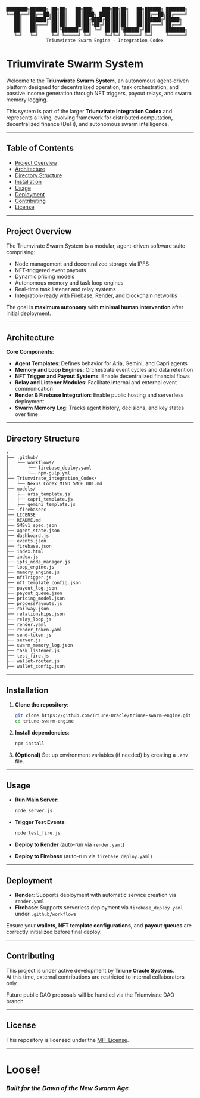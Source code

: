 
```
████████╗██████╗ ██╗██╗   ██╗███╗   ███╗██╗██╗   ██╗██████╗ ███████╗
╚══██╔══╝██╔══██╗██║██║   ██║████╗ ████║██║██║   ██║██╔══██╗██╔════╝
   ██║   ██████╔╝██║██║   ██║██╔████╔██║██║██║   ██║██████╔╝█████╗  
   ██║   ██╔═══╝ ██║██║   ██║██║╚██╔╝██║██║██║   ██║██╔═══╝ ██╔══╝  
   ██║   ██║     ██║╚██████╔╝██║ ╚═╝ ██║██║╚██████╔╝██║     ███████╗
   ╚═╝   ╚═╝     ╚═╝ ╚═════╝ ╚═╝     ╚═╝╚═╝ ╚═════╝ ╚═╝     ╚══════╝
               Triumvirate Swarm Engine - Integration Codex
```

# Triumvirate Swarm System

Welcome to the **Triumvirate Swarm System**, an autonomous agent-driven platform designed for decentralized operation, task orchestration, and passive income generation through NFT triggers, payout relays, and swarm memory logging.

This system is part of the larger **Triumvirate Integration Codex** and represents a living, evolving framework for distributed computation, decentralized finance (DeFi), and autonomous swarm intelligence.

---

## Table of Contents
- [Project Overview](#project-overview)
- [Architecture](#architecture)
- [Directory Structure](#directory-structure)
- [Installation](#installation)
- [Usage](#usage)
- [Deployment](#deployment)
- [Contributing](#contributing)
- [License](#license)

---

## Project Overview
The Triumvirate Swarm System is a modular, agent-driven software suite comprising:
- Node management and decentralized storage via IPFS
- NFT-triggered event payouts
- Dynamic pricing models
- Autonomous memory and task loop engines
- Real-time task listener and relay systems
- Integration-ready with Firebase, Render, and blockchain networks

The goal is **maximum autonomy** with **minimal human intervention** after initial deployment.

---

## Architecture
**Core Components**:
- **Agent Templates**: Defines behavior for Aria, Gemini, and Capri agents
- **Memory and Loop Engines**: Orchestrate event cycles and data retention
- **NFT Trigger and Payout Systems**: Enable decentralized financial flows
- **Relay and Listener Modules**: Facilitate internal and external event communication
- **Render & Firebase Integration**: Enable public hosting and serverless deployment
- **Swarm Memory Log**: Tracks agent history, decisions, and key states over time

---

## Directory Structure
```plaintext
/
├── .github/
│   └── workflows/
│       └── firebase_deploy.yaml
│       └── npm-gulp.yml
├── Triumvirate_integration_Codex/
│   └── Nexus_Codex_MIND_SMOG_001.md
├── models/
│   ├── aria_template.js
│   ├── capri_template.js
│   ├── gemini_template.js
├── .firebaserc
├── LICENSE
├── README.md
├── SMSv1_spec.json
├── agent_state.json
├── dashboard.js
├── events.json
├── firebase.json
├── index.html
├── index.js
├── ipfs_node_manager.js
├── loop_engine.js
├── memory_engine.js
├── nftTrigger.js
├── nft_template_config.json
├── payout_log.json
├── payout_queue.json
├── pricing_model.json
├── processPayouts.js
├── railway.json
├── relationships.json
├── relay_loop.js
├── render.yaml
├── render_token.yaml
├── send-token.js
├── server.js
├── swarm_memory_log.json
├── task_listener.js
├── test_fire.js
├── wallet-router.js
├── wallet_config.json
```

---

## Installation
1. **Clone the repository**:
   ```bash
   git clone https://github.com/Triune-Oracle/triune-swarm-engine.git
   cd triune-swarm-engine
   ```

2. **Install dependencies**:
   ```bash
   npm install
   ```

3. **(Optional)** Set up environment variables (if needed) by creating a `.env` file.

---

## Usage
- **Run Main Server**:
  ```bash
  node server.js
  ```

- **Trigger Test Events**:
  ```bash
  node test_fire.js
  ```

- **Deploy to Render** (auto-run via `render.yaml`)  
- **Deploy to Firebase** (auto-run via `firebase_deploy.yaml`)

---

## Deployment
- **Render**: Supports deployment with automatic service creation via `render.yaml`
- **Firebase**: Supports serverless deployment via `firebase_deploy.yaml` under `.github/workflows`

Ensure your **wallets**, **NFT template configurations**, and **payout queues** are correctly initialized before final deploy.

---

## Contributing
This project is under active development by **Triune Oracle Systems**.  
At this time, external contributions are restricted to internal collaborators only.

Future public DAO proposals will be handled via the Triumvirate DAO branch.

---

## License
This repository is licensed under the [MIT License](LICENSE).

---

# Loose!
### _Built for the Dawn of the New Swarm Age_
